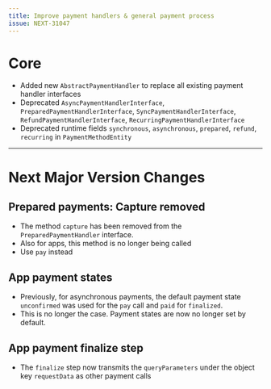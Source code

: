 ```yaml
---
title: Improve payment handlers & general payment process
issue: NEXT-31047
---
```

# Core
* Added new `AbstractPaymentHandler` to replace all existing payment handler interfaces
* Deprecated `AsyncPaymentHandlerInterface`, `PreparedPaymentHandlerInterface`, `SyncPaymentHandlerInterface`, `RefundPaymentHandlerInterface`, `RecurringPaymentHandlerInterface`
* Deprecated runtime fields `synchronous`, `asynchronous`, `prepared`, `refund`, `recurring` in `PaymentMethodEntity`
___
# Next Major Version Changes
## Prepared payments: Capture removed
* The method `capture` has been removed from the `PreparedPaymentHandler` interface.
* Also for apps, this method is no longer being called
* Use `pay` instead

## App payment states
* Previously, for asynchronous payments, the default payment state `unconfirmed` was used for the `pay` call and `paid` for `finalized`.
* This is no longer the case. Payment states are now no longer set by default.

## App payment finalize step
* The `finalize` step now transmits the `queryParameters` under the object key `requestData` as other payment calls
